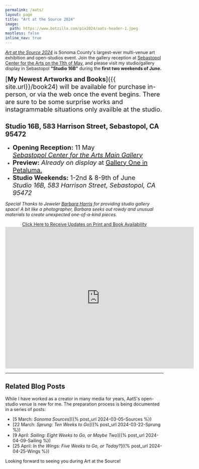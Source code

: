 ```yaml
---
permalink: /aats/
layout: page
title: "Art at the Source 2024"
image:
  path: https://www.botzilla.com/pix2024/aats-header-1.jpeg
mastless: false
inline_nav: true
---
```


[_Art at the Source 2024_](https://www.artatthesource.org/) is Sonoma County's largest-ever multi-venue art exhibition and open-studios event. Join the gallery reception at [Sebastopol Center for the Arts on the 11th of May](https://www.sebarts.org/), and please visit my  studio/gallery display in Sebastopol <b>"Studio 16B"</b> during the **first two weekends of June.**

<span style="font-size:20px">[**My Newest Artworks and Books**]({{ site.url}}/book24) will be available for purchase in-person, or via the web once the event begins. There are sure to be some surprise works and instagrammable situations only availble at the studio.</span>

## Studio 16B, 583 Harrison Street, Sebastopol, CA 95472

* <span style="font-size:20px">**Opening Reception:** 11 May<br/>[_Sebastopol Center for the Arts Main Gallery_](https://www.google.com/maps/place/282+S+High+St,+Sebastopol,+CA+95472/@38.400196,-122.8253864,17z/data=!3m1!4b1!4m6!3m5!1s0x808430a6b493fbe5:0x6dd995d6a36c2ffe!8m2!3d38.400196!4d-122.8253864!16s%2Fg%2F11c22svkmt?entry=ttu)</span>
* <span style="font-size:20px">**Preview:** _Already on display_ at [Gallery One in Petaluma.](https://petaluma-galleryone.com/)</span>
* <span style="font-size:20px">**Studio Weekends:** 1-2nd & 8-9th of June<br/>_Studio 16B, 583 Harrison Street, Sebastopol, CA 95472_</span>


_Special Thanks to Jeweler [Barbara Harris](https://www.artatthesource.org/barbara-harris) for providing studio gallery space! A bit like a photographer, Barbara seeks out rowdy and unusual materials to create unexpected one-of-a-kind pieces._

<center>
<a class="btn btn--inverse btn--large" href="mailto:kevin+aats@vumondo.com?subject=Updates%20on%20Books%20and%20Prints&body=Please%20keep%20me%20informed%20of%20updates%20on%20sales%20availability%20of%20your%20books%20and%20prints%20related%20to%20AATS%202024">Click Here to Receive Updates on Print and Book Availability</a>
<iframe src="https://www.google.com/maps/embed?pb=!1m18!1m12!1m3!1d100076.5295836525!2d-122.86417852012046!3d38.386194852380505!2m3!1f0!2f0!3f0!3m2!1i1024!2i768!4f13.1!3m3!1m2!1s0x80843a0b9dd7e5ab%3A0x93ef178856d2d049!2s583%20Harrison%20St%2C%20Sebastopol%2C%20CA%2095472!5e0!3m2!1sen!2sus!4v1715361429608!5m2!1sen!2sus" width="600" height="450" style="border:0;" allowfullscreen="" loading="lazy" referrerpolicy="no-referrer-when-downgrade"></iframe>

</center>

<hr/>

## Related Blog Posts

While I have worked as a creator in many media for years, AatS's open-studio venue is new for me. The preparation process is being documented in a series of posts:

* [5 March: _Sonoma Sources_]({% post_url 2024-03-05-Sources %})
* [22 March: _Sprung: Ten Weeks to Go_]({% post_url 2024-03-22-Sprung %})
* [9 April: _Sailing: Eight Weeks to Go, or Maybe Two_]({% post_url 2024-04-09-Sailing %})
* [25 April: _In the Wings: Five Weeks to Go, or Today?_]({% post_url 2024-04-25-Wings %})

Looking forward to seeing you during Art at the Source!

<!--
<figure class="align-center">
<img src="https://www.botzilla.com/pix2024/Bjorke-AATS-BizCard-sRGB-web.jpg">
<figcaption>(As seen in the AatS catalog)</figcaption>
</figure>

<figure class="align-center">
<a href="{{ site.url}}/book24"><img src="https://www.botzilla.com/pix2024/author-promo-card.jpg"></a>
<figcaption>Click <a href="{{ site.url}}/book24">here</a> for book info</figcaption>
</figure>

-->